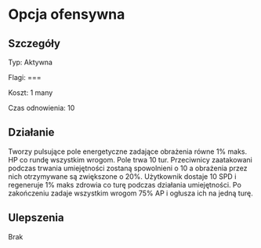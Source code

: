 # Opcja ofensywna

## Szczegóły

Typ: Aktywna

Flagi: ===

Koszt: 1 many

Czas odnowienia: 10

## Działanie

Tworzy pulsujące pole energetyczne zadające obrażenia równe 1% maks. HP co rundę wszystkim wrogom. Pole trwa 10 tur. Przeciwnicy zaatakowani podczas trwania umiejętności zostaną spowolnieni o 10 a obrażenia przez nich otrzymywane są zwiększone o 20%. Użytkownik dostaje 10 SPD i regeneruje 1% maks zdrowia co turę podczas działania umiejętności. Po zakończeniu zadaje wszystkim wrogom 75% AP i ogłusza ich na jedną turę.

## Ulepszenia

Brak
